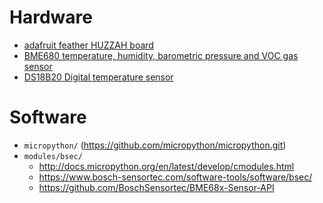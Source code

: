 # Hardware
- [adafruit feather HUZZAH board](https://learn.adafruit.com/adafruit-feather-huzzah-esp8266/overview)
- [BME680 temperature, humidity, barometric pressure and VOC gas sensor](https://www.adafruit.com/product/3660/)
- [DS18B20 Digital temperature sensor](https://www.adafruit.com/product/374)

# Software
- `micropython/` (https://github.com/micropython/micropython.git)
- `modules/bsec/`
  - http://docs.micropython.org/en/latest/develop/cmodules.html
  - https://www.bosch-sensortec.com/software-tools/software/bsec/
  - https://github.com/BoschSensortec/BME68x-Sensor-API
